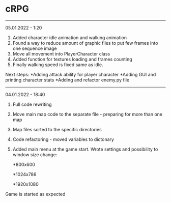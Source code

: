 # cRPG
--------

05.01.2022 - 1:20
1. Added character idle animation and walking animation
2. Found a way to reduce amount of graphic files to put few frames into one sequence image
3. Move all movement into PlayerCharacter class
4. Added function for textures loading and frames counting
5. Finally walking speed is fixed same as idle.


Next steps: 
*Adding attack ability for player character
*Adding GUI and printing character stats
*Adding and refactor enemy.py file


---------

04.01.2022 - 18:40
1. Full code rewriting
2. Move main map code to the separate file - preparing for more than one map
3. Map files sorted to the specific directories
4. Code refactoring - moved variables to dictonary
5. Added main menu at the game start. Wrote settings and possibility to window size change:
    
    
    *800x600
    
    
    *1024x786
    
    
    *1920x1080
    
    
Game is started as expected
